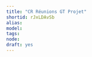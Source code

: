 ```yaml
---
title: "CR Réunions GT Projet"
shortid: rJxLDAvSb
alias: 
model: 
tags: 
node: 
draft: yes
--- 
```

 